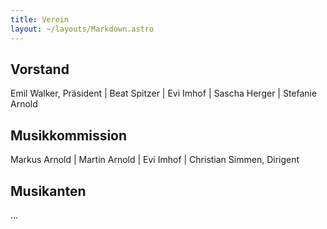 ```yaml
---
title: Verein
layout: ~/layouts/Markdown.astro
---
```

## Vorstand

Emil Walker, Präsident | Beat Spitzer | Evi Imhof | Sascha Herger | Stefanie Arnold

## Musikkommission

Markus Arnold | Martin Arnold | Evi Imhof | Christian Simmen, Dirigent

## Musikanten

...
